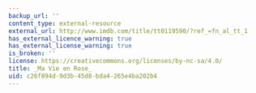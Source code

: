 ```yaml
---
backup_url: ''
content_type: external-resource
external_url: http://www.imdb.com/title/tt0119590/?ref_=fn_al_tt_1
has_external_licence_warning: true
has_external_license_warning: true
is_broken: ''
license: https://creativecommons.org/licenses/by-nc-sa/4.0/
title: _Ma Vie en Rose_
uid: c26f894d-9d3b-45d8-bda4-265e4ba202b4
---
```


